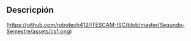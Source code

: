 ## Descricpión

(https://github.com/robotech412/ITESCAM-ISC/blob/master/Segundo-Semestre/assets/cs1.png)
